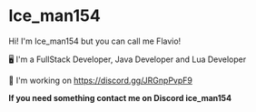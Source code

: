 # Ice_man154

Hi! I'm Ice_man154 but you can call me Flavio!

🖥️ I'm a FullStack Developer, Java Developer and Lua Developer

🧑 I'm working on https://discord.gg/JRGnpPvpF9

__If you need something contact me on Discord **ice_man154**__
